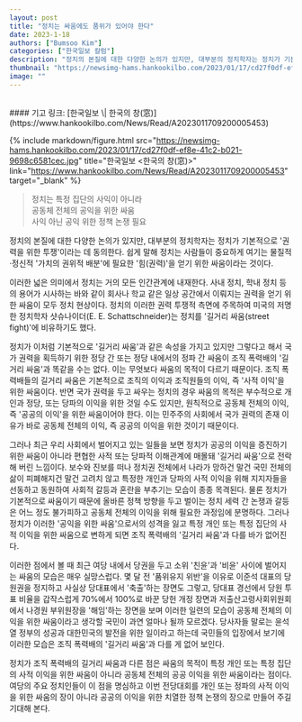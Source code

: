 ```yaml
---
layout: post
title: "정치는 싸움에도 품위가 있어야 한다"
date: 2023-1-18
authors: ["Bumsoo Kim"]
categories: ["한국일보 칼럼"]
description: "정치의 본질에 대한 다양한 논의가 있지만, 대부분의 정치학자는 정치가 기본적으로 '권력을 위한 투쟁'이라는 데 동의한다. 쉽게 말해 정치는 사람들이 중요하게 여기는 물질적·정신적 '가치의 권위적 배분'에 필요한 '힘(권력)'을 얻기 위한 싸움이라는 것이다."
thumbnail: "https://newsimg-hams.hankookilbo.com/2023/01/17/cd27f0df-ef8e-41c2-b021-9698c6581cec.jpg"
image: ""
---
```


<br>
#### 기고 링크: [한국일보 \| 한국의 창(窓)](https://www.hankookilbo.com/News/Read/A2023011709200005453)

{% include markdown/figure.html src="https://newsimg-hams.hankookilbo.com/2023/01/17/cd27f0df-ef8e-41c2-b021-9698c6581cec.jpg" title="한국일보 <한국의 창(窓)>" link="https://www.hankookilbo.com/News/Read/A2023011709200005453" target="_blank" %}

> 정치는 특정 집단의 사익이 아니라 <br> 공동체 전체의 공익을 위한 싸움 <br> 사익 아닌 공익 위한 정책 논쟁 필요

정치의 본질에 대한 다양한 논의가 있지만, 대부분의 정치학자는 정치가 기본적으로 '권력을 위한 투쟁'이라는 데 동의한다. 쉽게 말해 정치는 사람들이 중요하게 여기는 물질적·정신적 '가치의 권위적 배분'에 필요한 '힘(권력)'을 얻기 위한 싸움이라는 것이다.

이러한 넓은 의미에서 정치는 거의 모든 인간관계에 내재한다. 사내 정치, 학내 정치 등의 용어가 시사하는 바와 같이 회사나 학교 같은 일상 공간에서 이뤄지는 권력을 얻기 위한 싸움이 모두 정치 현상이다. 정치의 이러한 권력 투쟁적 측면에 주목하여 미국의 저명한 정치학자 샷슈나이더(E. E. Schattschneider)는 정치를 '길거리 싸움(street fight)'에 비유하기도 했다.

정치가 이처럼 기본적으로 '길거리 싸움'과 같은 속성을 가지고 있지만 그렇다고 해서 국가 권력을 획득하기 위한 정당 간 또는 정당 내에서의 정파 간 싸움이 조직 폭력배의 '길거리 싸움'과 똑같을 수는 없다. 이는 무엇보다 싸움의 목적이 다르기 때문이다. 조직 폭력배들의 길거리 싸움은 기본적으로 조직의 이익과 조직원들의 이익, 즉 '사적 이익'을 위한 싸움이다. 반면 국가 권력을 두고 싸우는 정치의 경우 싸움의 목적은 부수적으로 개인과 정당, 또는 당파의 이익을 위한 것일 수도 있지만, 원칙적으로 공동체 전체의 이익, 즉 '공공의 이익'을 위한 싸움이어야 한다. 이는 민주주의 사회에서 국가 권력의 존재 이유가 바로 공동체 전체의 이익, 즉 공공의 이익을 위한 것이기 때문이다.

그러나 최근 우리 사회에서 벌어지고 있는 일들을 보면 정치가 공공의 이익을 증진하기 위한 싸움이 아니라 편협한 사적 또는 당파적 이해관계에 매몰돼 '길거리 싸움'으로 전락해 버린 느낌이다. 보수와 진보를 떠나 정치권 전체에서 나라가 망하건 말건 국민 전체의 삶이 피폐해지건 말건 고려치 않고 특정한 개인과 당파의 사적 이익을 위해 지지자들을 선동하고 동원하여 사회적 갈등과 혼란을 부추기는 모습이 종종 목격된다. 물론 정치가 기본적으로 싸움이기 때문에 올바른 정책 방향을 두고 벌이는 정치 세력 간 논쟁과 갈등은 어느 정도 불가피하고 공동체 전체의 이익을 위해 필요한 과정임에 분명하다. 그러나 정치가 이러한 '공익을 위한 싸움'으로서의 성격을 잃고 특정 개인 또는 특정 집단의 사적 이익을 위한 싸움으로 변하게 되면 조직 폭력배의 '길거리 싸움'과 다를 바가 없어진다.

이러한 점에서 볼 때 최근 여당 내에서 당권을 두고 소위 '친윤'과 '비윤' 사이에 벌어지는 싸움의 모습은 매우 실망스럽다. 몇 달 전 '품위유지 위반'을 이유로 이준석 대표의 당원권을 정지하고 사실상 당대표에서 '축출'하는 장면도 그렇고, 당대표 경선에서 당원 투표 비율을 갑작스럽게 70%에서 100%로 바꾼 당헌 개정 장면과 저출산고령사회위원회에서 나경원 부위원장을 '해임'하는 장면을 보며 이러한 일련의 모습이 공동체 전체의 이익을 위한 싸움이라고 생각할 국민이 과연 얼마나 될까 모르겠다. 당사자들 말로는 윤석열 정부의 성공과 대한민국의 발전을 위한 일이라고 하는데 국민들의 입장에서 보기에 이러한 모습은 조직 폭력배의 '길거리 싸움'과 다를 게 없어 보인다.

정치가 조직 폭력배의 길거리 싸움과 다른 점은 싸움의 목적이 특정 개인 또는 특정 집단의 사적 이익을 위한 싸움이 아니라 공동체 전체의 공공 이익을 위한 싸움이라는 점이다. 여당의 주요 정치인들이 이 점을 명심하고 이번 전당대회를 개인 또는 정파의 사적 이익을 위한 싸움의 장이 아니라 공공의 이익을 위한 치열한 정책 논쟁의 장으로 만들어 주길 기대해 본다.

<br>
